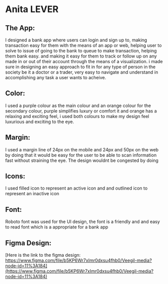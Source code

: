 # Anita LEVER

## The App:
I designed a bank app where users can login and sign up to, making transaction
easy for them with the means of an app or web, helping user to solve to issue of
going to the bank to queue to make transaction, helping them bank easy.
and making it easy for them to track or follow up on any made in or out of their account
through the means of a visualization.
i made sure in designing an easy approach to fit in for any type of person in the society
be it a doctor or a trader, very easy to navigate and understand in accomplishing any task
a user wants to acheive.

## Color:
I used a purple colour as the main colour and an orange colour 
for the secondary colour, purple simplifies luxury or comfort it 
and orange has a relaxing and exciting feel, i used both colours
to make my design feel luxurious and exciting to the eye.

## Margin:
I used a margin line of 24px on the mobile and 24px and 50px on the web
by doing that it would be easy for the user to be able to scan 
information fast without straining the eye. The design wouldnt be 
congested by doing

## Icons:
I used filled icon to represent an active icon and and outlined icon
to represent an inactive icon 

## Font:
Roboto font was used for the UI design, the font is a friendly and and easy 
to read font which is a appropriate for a bank app

## Figma Design:
[Here is the link to the figma design: https://www.figma.com/file/b5KP6Wr7xImr0dxsu4fhb0/Veegil-media?node-id=11%3A184](https://www.figma.com/file/b5KP6Wr7xImr0dxsu4fhb0/Veegil-media?node-id=11%3A184)
